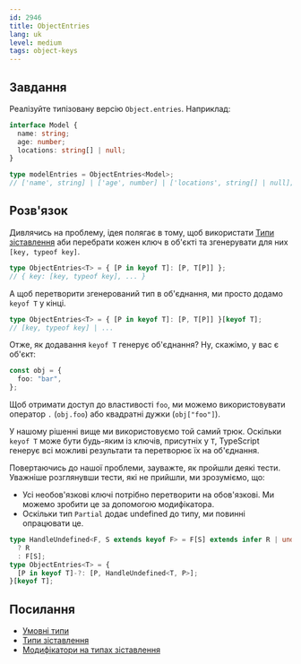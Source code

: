 ```yaml
---
id: 2946
title: ObjectEntries
lang: uk
level: medium
tags: object-keys
---
```


## Завдання

Реалізуйте типізовану версію `Object.entries`. Наприклад:

```ts
interface Model {
  name: string;
  age: number;
  locations: string[] | null;
}

type modelEntries = ObjectEntries<Model>;
// ['name', string] | ['age', number] | ['locations', string[] | null];
```

## Розв'язок

Дивлячись на проблему, ідея полягає в тому, щоб використати
[Типи зіставлення](https://www.typescriptlang.org/docs/handbook/2/mapped-types.html)
аби перебрати кожен ключ в об'єкті та згенерувати для них `[key, typeof key]`.

```ts
type ObjectEntries<T> = { [P in keyof T]: [P, T[P]] };
// { key: [key, typeof key], ... }
```

А щоб перетворити згенерований тип в об'єднання, ми просто додамо `keyof T` у кінці.

```ts
type ObjectEntries<T> = { [P in keyof T]: [P, T[P]] }[keyof T];
// [key, typeof key] | ...
```

Отже, як додавання `keyof T` генерує об'єднання? Ну, скажімо, у вас є об'єкт:

```ts
const obj = {
  foo: "bar",
};
```

Щоб отримати доступ до властивості `foo`, ми можемо використовувати оператор `.` (`obj.foo`)
або квадратні дужки (`obj["foo"]`).

У нашому рішенні вище ми використовуємо той самий трюк. Оскільки `keyof T` може бути
будь-яким із ключів, присутніх у `T`, TypeScript генерує всі можливі результати
та перетворює їх на об'єднання.

Повертаючись до нашої проблеми, зауважте, як пройшли деякі тести.
Уважніше розглянувши тести, які не прийшли, ми зрозуміємо, що:

- Усі необов'язкові ключі потрібно перетворити на обов'язкові. Ми можемо зробити це
  за допомогою модифікатора.
- Оскільки тип `Partial` додає undefined до типу, ми повинні опрацювати це.

```ts
type HandleUndefined<F, S extends keyof F> = F[S] extends infer R | undefined
  ? R
  : F[S];
type ObjectEntries<T> = {
  [P in keyof T]-?: [P, HandleUndefined<T, P>];
}[keyof T];
```

## Посилання

- [Умовні типи](https://www.typescriptlang.org/docs/handbook/2/conditional-types.html)
- [Типи зіставлення](https://www.typescriptlang.org/docs/handbook/2/mapped-types.html)
- [Модифікатори на типах зіставлення](https://www.typescriptlang.org/docs/handbook/2/mapped-types.html#mapping-modifiers)
